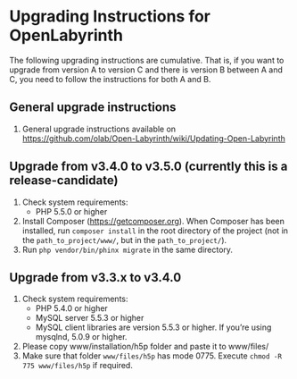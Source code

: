 # Upgrading Instructions for OpenLabyrinth

The following upgrading instructions are cumulative. That is, if you want to upgrade from version A to version C and there is version B between A and C, you need to follow the instructions for both A and B.

## General upgrade instructions
1. General upgrade instructions available on https://github.com/olab/Open-Labyrinth/wiki/Updating-Open-Labyrinth

## Upgrade from v3.4.0 to v3.5.0 (currently this is a release-candidate)
1. Check system requirements:
    * PHP 5.5.0 or higher
2. Install Composer (https://getcomposer.org). When Composer has been installed, run `composer install` in the root 
directory of the project (not in the `path_to_project/www/`, but in the `path_to_project/`).
3. Run `php vendor/bin/phinx migrate` in the same directory.

## Upgrade from v3.3.x to v3.4.0
1. Check system requirements:
    * PHP 5.4.0 or higher
    * MySQL server 5.5.3 or higher
    * MySQL client libraries are version 5.5.3 or higher. If you’re using mysqlnd, 5.0.9 or higher.
2. Please copy www/installation/h5p folder and paste it to www/files/
3. Make sure that folder `www/files/h5p` has mode 0775. Execute `chmod -R 775 www/files/h5p` if required.